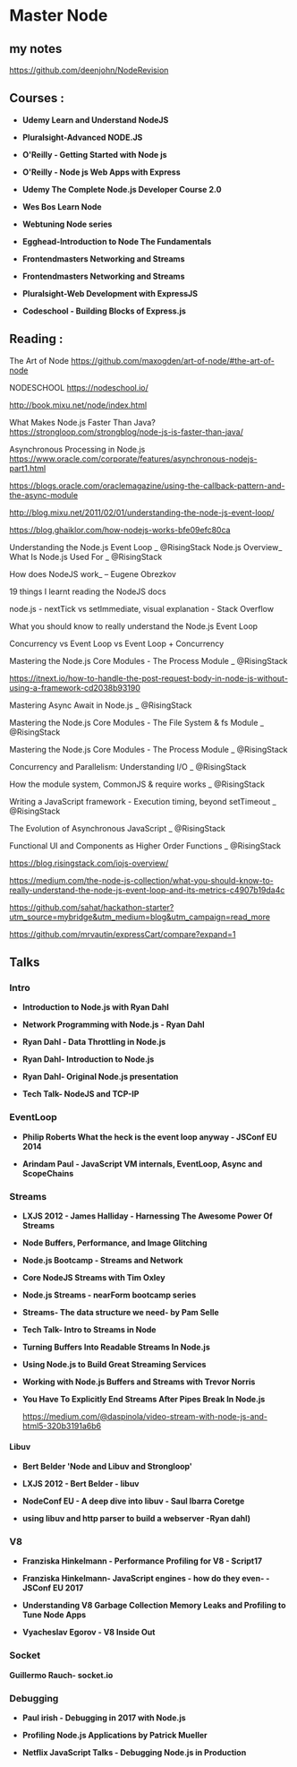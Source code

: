 

# Master Node

## my notes

https://github.com/deenjohn/NodeRevision

## Courses :

- **Udemy Learn and Understand NodeJS**

- **Pluralsight-Advanced NODE.JS**

- **O'Reilly - Getting Started with Node js**

- **O'Reilly - Node js Web Apps with Express**

- **Udemy The Complete Node.js Developer Course 2.0**

- **Wes  Bos Learn Node**

- **Webtuning Node series**

- **Egghead-Introduction to Node The Fundamentals**

- **Frontendmasters Networking and Streams**

- **Frontendmasters Networking and Streams**

- **Pluralsight-Web Development with ExpressJS**

- **Codeschool - Building Blocks of Express.js**


## Reading :


The Art of Node
https://github.com/maxogden/art-of-node/#the-art-of-node

NODESCHOOL
https://nodeschool.io/

http://book.mixu.net/node/index.html

What Makes Node.js Faster Than Java?
https://strongloop.com/strongblog/node-js-is-faster-than-java/

Asynchronous Processing in Node.js
https://www.oracle.com/corporate/features/asynchronous-nodejs-part1.html

https://blogs.oracle.com/oraclemagazine/using-the-callback-pattern-and-the-async-module

http://blog.mixu.net/2011/02/01/understanding-the-node-js-event-loop/

https://blog.ghaiklor.com/how-nodejs-works-bfe09efc80ca

Understanding the Node.js Event Loop _ @RisingStack
Node.js Overview_ What Is Node.js Used For _ @RisingStack

How does NodeJS work_ – Eugene Obrezkov

19 things I learnt reading the NodeJS docs

node.js - nextTick vs setImmediate, visual explanation - Stack Overflow

What you should know to really understand the Node.js Event Loop

Concurrency vs Event Loop vs Event Loop + Concurrency

Mastering the Node.js Core Modules - The Process Module _ @RisingStack


https://itnext.io/how-to-handle-the-post-request-body-in-node-js-without-using-a-framework-cd2038b93190




Mastering Async Await in Node.js _ @RisingStack

Mastering the Node.js Core Modules - The File System & fs Module _ @RisingStack

Mastering the Node.js Core Modules - The Process Module _ @RisingStack

Concurrency and Parallelism: Understanding I/O _ @RisingStack

How the module system, CommonJS & require works  _ @RisingStack

Writing a JavaScript framework - Execution timing, beyond setTimeout _ @RisingStack

The Evolution of Asynchronous JavaScript _ @RisingStack

Functional UI and Components as Higher Order Functions _ @RisingStack

https://blog.risingstack.com/iojs-overview/ 

https://medium.com/the-node-js-collection/what-you-should-know-to-really-understand-the-node-js-event-loop-and-its-metrics-c4907b19da4c


https://github.com/sahat/hackathon-starter?utm_source=mybridge&utm_medium=blog&utm_campaign=read_more

https://github.com/mrvautin/expressCart/compare?expand=1







## Talks 



### Intro

- **Introduction to Node.js with Ryan Dahl**

- **Network Programming with Node.js - Ryan Dahl**

- **Ryan Dahl - Data Throttling in Node.js**

- **Ryan Dahl- Introduction to Node.js**

- **Ryan Dahl- Original Node.js presentation**

- **Tech Talk- NodeJS and TCP-IP**

### EventLoop

- **Philip Roberts What the heck is the event loop anyway - JSConf EU 2014**

- **Arindam Paul - JavaScript VM internals, EventLoop, Async and ScopeChains**

### Streams 

- **LXJS 2012 - James Halliday - Harnessing The Awesome Power Of Streams**

- **Node Buffers, Performance, and Image Glitching**

- **Node.js Bootcamp - Streams and Network**

- **Core NodeJS Streams with Tim Oxley**

- **Node.js Streams - nearForm bootcamp series**

- **Streams- The data structure we need- by Pam Selle**

- **Tech Talk- Intro to Streams in Node**

- **Turning Buffers Into Readable Streams In Node.js**

- **Using Node.js to Build Great Streaming Services**

- **Working with Node.js Buffers and Streams with Trevor Norris**

- **You Have To Explicitly End Streams After Pipes Break In Node.js**


  https://medium.com/@daspinola/video-stream-with-node-js-and-html5-320b3191a6b6

#### Libuv

- **Bert Belder 'Node and Libuv and Strongloop'**

- **LXJS 2012 - Bert Belder - libuv**

- **NodeConf EU - A deep dive into libuv - Saul Ibarra Coretge**

- **using libuv and http parser to build a webserver -Ryan dahl)**


### V8

- **Franziska Hinkelmann - Performance Profiling for V8 - Script17**

- **Franziska Hinkelmann- JavaScript engines - how do they even- - JSConf EU 2017**

- **Understanding V8 Garbage Collection Memory Leaks and Profiling to Tune Node Apps**

- **Vyacheslav Egorov - V8 Inside Out**

### Socket

**Guillermo Rauch- socket.io**


### Debugging

- **Paul irish - Debugging in 2017 with Node.js**

- **Profiling Node.js Applications by Patrick Mueller**

- **Netflix JavaScript Talks - Debugging Node.js in Production**
    


























